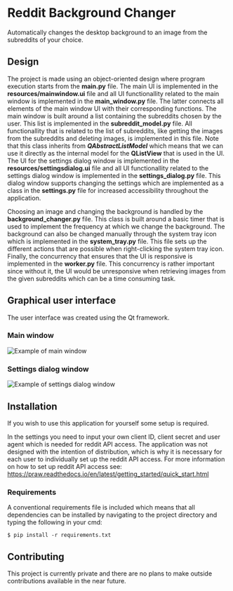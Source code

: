 # Reddit Background Changer
Automatically changes the desktop background to an image from the subreddits of your choice.


## Design
The project is made using an object-oriented design where program execution starts from the **main.py** file. The main UI is implemented
in the **resources/mainwindow.ui** file and all UI functionallity related to the main window is implemented in the **main_window.py** file.
The latter connects all elements of the main window UI with their corresponding functions. The main window is built around a list containing the
subreddits chosen by the user. This list is implemented in the **subreddit_model.py** file. All functionallity that is related to the list of subreddits, like
getting the images from the subreddits and deleting images, is implemented in this file. Note that this class inherits from
***QAbstractListModel*** which means that we can use it directly as the internal model for the **QListView** that is used in the UI. The UI for the settings
dialog window is implemented in the **resources/settingsdialog.ui** file and all UI functionallity related to the settings dialog window is implemented in
the **settings_dialog.py** file. This dialog window supports changing the settings which are implemented as a class in the **settings.py** file for increased accessibility throughout the application.

Choosing an image and changing the background is handled by the **background_changer.py** file. This class is built around a basic
timer that is used to implement the frequency at which we change the background. The background can also be changed manually through the 
system tray icon which is implemented in the **system_tray.py** file. This file sets up the different actions that are possible when
right-clicking the system tray icon. Finally, the concurrency that ensures that the UI is responsive is implemented in the **worker.py** file.
This concurrency is rather important since without it, the UI would be unresponsive when retrieving images from the given subreddits 
which can be a time consuming task.

## Graphical user interface
The user interface was created using the Qt framework.
### Main window
![Example of main window](https://i.imgur.com/cQa5CMc.png)

### Settings dialog window
![Example of settings dialog window](https://i.imgur.com/vJAhzm6.png)

## Installation
If you wish to use this application for yourself some setup is required.

In the settings you need to input your own client ID, client secret and user agent which is needed for reddit API access. The application was not designed with 
the intention of distribution, which is why it is necessary for each user to individually set up the reddit API access.
For more information on how to set up reddit API access see: https://praw.readthedocs.io/en/latest/getting_started/quick_start.html

### Requirements
A conventional requirements file is included which means that all dependencies can be installed by navigating to the project directory and typing the following in your cmd:
```
$ pip install -r requirements.txt
```

## Contributing
This project is currently private and there are no plans to make outside contributions available in the near future.
